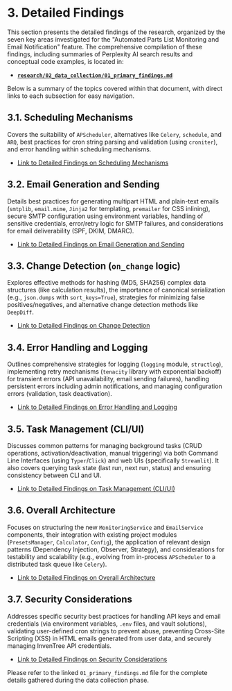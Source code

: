 # 3. Detailed Findings

This section presents the detailed findings of the research, organized by the seven key areas investigated for the "Automated Parts List Monitoring and Email Notification" feature. The comprehensive compilation of these findings, including summaries of Perplexity AI search results and conceptual code examples, is located in:

*   **[`research/02_data_collection/01_primary_findings.md`](./../02_data_collection/01_primary_findings.md)**

Below is a summary of the topics covered within that document, with direct links to each subsection for easy navigation.

## 3.1. Scheduling Mechanisms

Covers the suitability of `APScheduler`, alternatives like `Celery`, `schedule`, and `ARQ`, best practices for cron string parsing and validation (using `croniter`), and error handling within scheduling mechanisms.

*   [Link to Detailed Findings on Scheduling Mechanisms](./../02_data_collection/01_primary_findings.md#1-scheduling-mechanisms)

## 3.2. Email Generation and Sending

Details best practices for generating multipart HTML and plain-text emails (`smtplib`, `email.mime`, `Jinja2` for templating, `premailer` for CSS inlining), secure SMTP configuration using environment variables, handling of sensitive credentials, error/retry logic for SMTP failures, and considerations for email deliverability (SPF, DKIM, DMARC).

*   [Link to Detailed Findings on Email Generation and Sending](./../02_data_collection/01_primary_findings.md#2-email-generation-and-sending)

## 3.3. Change Detection (`on_change` logic)

Explores effective methods for hashing (MD5, SHA256) complex data structures (like calculation results), the importance of canonical serialization (e.g., `json.dumps` with `sort_keys=True`), strategies for minimizing false positives/negatives, and alternative change detection methods like `DeepDiff`.

*   [Link to Detailed Findings on Change Detection](./../02_data_collection/01_primary_findings.md#3-change-detection-on_change-logic)

## 3.4. Error Handling and Logging

Outlines comprehensive strategies for logging (`logging` module, `structlog`), implementing retry mechanisms (`tenacity` library with exponential backoff) for transient errors (API unavailability, email sending failures), handling persistent errors including admin notifications, and managing configuration errors (validation, task deactivation).

*   [Link to Detailed Findings on Error Handling and Logging](./../02_data_collection/01_primary_findings.md#4-error-handling-and-logging)

## 3.5. Task Management (CLI/UI)

Discusses common patterns for managing background tasks (CRUD operations, activation/deactivation, manual triggering) via both Command Line Interfaces (using `Typer`/`Click`) and web UIs (specifically `Streamlit`). It also covers querying task state (last run, next run, status) and ensuring consistency between CLI and UI.

*   [Link to Detailed Findings on Task Management (CLI/UI)](./../02_data_collection/01_primary_findings.md#5-task-management-cliui)

## 3.6. Overall Architecture

Focuses on structuring the new `MonitoringService` and `EmailService` components, their integration with existing project modules (`PresetsManager`, `Calculator`, `Config`), the application of relevant design patterns (Dependency Injection, Observer, Strategy), and considerations for testability and scalability (e.g., evolving from in-process `APScheduler` to a distributed task queue like `Celery`).

*   [Link to Detailed Findings on Overall Architecture](./../02_data_collection/01_primary_findings.md#6-overall-architecture)

## 3.7. Security Considerations

Addresses specific security best practices for handling API keys and email credentials (via environment variables, `.env` files, and vault solutions), validating user-defined cron strings to prevent abuse, preventing Cross-Site Scripting (XSS) in HTML emails generated from user data, and securely managing InvenTree API credentials.

*   [Link to Detailed Findings on Security Considerations](./../02_data_collection/01_primary_findings.md#7-security-considerations)

Please refer to the linked `01_primary_findings.md` file for the complete details gathered during the data collection phase.